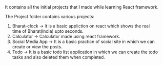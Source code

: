 It contains all the initial projects that I made while learning React framework.

The Project folder contains various projects:
1. Bharat-clock -> It is a basic appliction on react which shows the real time of Bharat(India) upto seconds.
2. Calculator -> Calculator made using react framework.
3. Social Media App -> It is a basic practice of social site in which we can create or view the posts.
4. Todo -> It is a basic todo list application in which we can create the todo tasks and also deleted them when completed.
